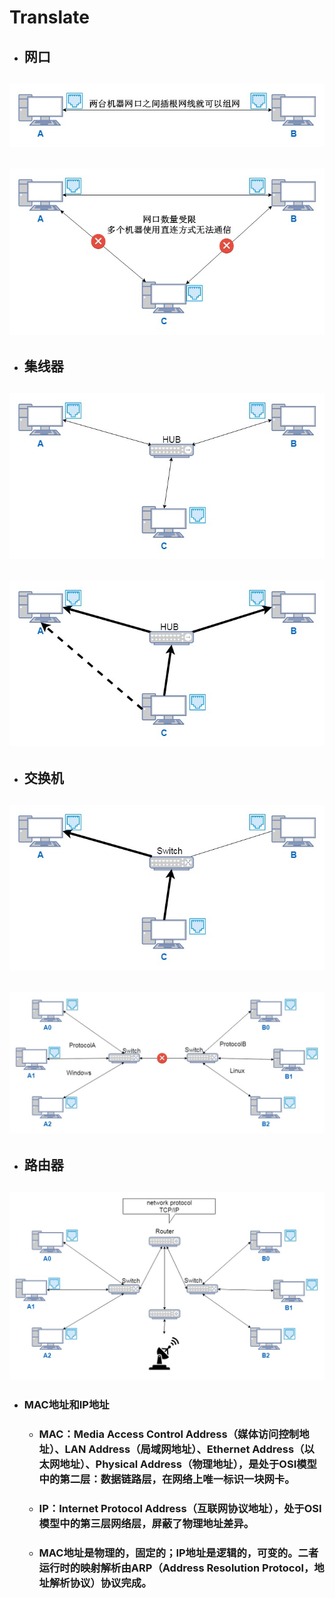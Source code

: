 # Translate

* ## 网口

## ![](/network/basic/images/linked-internet-card-port-translate.jpg)

## ![](/network/basic/images/linked-internet-card-port-translate-shortage.jpg)

* ## 集线器

## ![](/network/basic/images/linked-hub-translate.jpg)

## ![](/network/basic/images/linked-hub-translate-shortage.jpg)

* ## 交换机

## ![](/network/basic/images/linked-switch-translate.jpg)

## ![](/network/basic/images/linked-switch-translate-shortage.jpg)

* ## 路由器

## ![](/network/basic/images/linked-router-translate.jpg)

* ### MAC地址和IP地址

  * ### MAC：Media Access Control Address（媒体访问控制地址）、LAN Address（局域网地址）、Ethernet Address（以太网地址）、Physical Address（物理地址），是处于OSI模型中的第二层：数据链路层，在网络上唯一标识一块网卡。
  * ### IP：Internet Protocol Address（互联网协议地址），处于OSI模型中的第三层网络层，屏蔽了物理地址差异。
  * ### MAC地址是物理的，固定的；IP地址是逻辑的，可变的。二者运行时的映射解析由ARP（Address Resolution Protocol，地址解析协议）协议完成。



